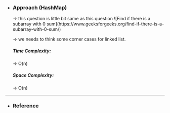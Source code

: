 - <h3>Approach (HashMap)</h3>
    <div>
    <p>
    → this question is little bit same as this question ![Find if there is a subarray with 0 sum](https://www.geeksforgeeks.org/find-if-there-is-a-subarray-with-0-sum/)

    → we needs to think some corner cases for linked list.
    </p>
    </div>
    <div>
    <h5>Time Complexity: </h5>
    <p>→ O(n)
    </p>
    <h5>Space Complexity:</h5>
    <p>→ O(n)
    </p>
    </div>
<hr>

- <h3>Reference</h3>
<!-- 1. [ClickHere](Link) -->